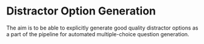 # Distractor Option Generation

The aim is to be able to explicitly generate good quality distractor options as a part of the pipeline for automated multiple-choice question generation.
